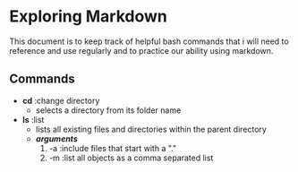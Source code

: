 # Exploring Markdown

This document is to keep track of helpful bash commands that i will need to reference and use regularly and to practice our ability using markdown.

## Commands

- **cd** :change directory
    - selects a directory from its folder name
- **ls** :list
    - lists all existing files and directories within the parent directory
    - **_arguments_**
        1. -a :include files that start with a "."
        1. -m :list all objects as a comma separated list
        